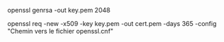 openssl genrsa -out key.pem 2048

openssl req -new -x509 -key key.pem -out cert.pem -days 365 -config "Chemin vers le fichier openssl.cnf"

